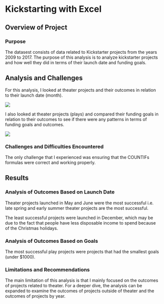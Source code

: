# Kickstarting with Excel

## Overview of Project

### Purpose

The datasest consists of data related to Kickstarter projects from the years 2009 to 2017. The purpose of this analysis is to analyze kickstarter projects and how well they did in terms of their launch date and funding goals. 

## Analysis and Challenges

For this analysis, I looked at theater projects and their outcomes in relation to their launch date (month).

<img src="https://github.com/teresa-le/kickstarter-analysis/blob/main/resources/Theater%20Outcomes%20Based%20on%20Launch%20Date.png">

I also looked at theater projects (plays) and compared their funding goals in relation to their outcomes to see if there were any patterns in terms of funding goals and outcomes. 

<img src="https://github.com/teresa-le/kickstarter-analysis/blob/main/resources/Outcomes_vs_Goals.png">


### Challenges and Difficulties Encountered

The only challenge that I experienced was ensuring that the COUNTIFs formulas were correct and working properly. 

## Results

### Analysis of Outcomes Based on Launch Date

Theater projects launched in May and June were the most successful i.e. late spring and early summer theater projects are the most successful.

The least successful projects were launched in December, which may be due to the fact that people have less disposable income to spend because of the Christmas holidays. 

### Analysis of Outcomes Based on Goals

The most successful play projects were projects that had the smallest goals (under $1000). 

### Limitations and Recommendations 

The main limitation of this analysis is that I mainly focused on the outcomes of projects related to theater. For a deeper dive, the analysis can be expanded to examine the outcomes of projects outside of theater and the outcomes of projects by year. 